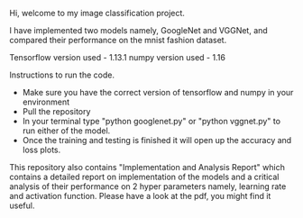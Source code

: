 Hi, welcome to my image classification project.

I have implemented two models namely, GoogleNet and VGGNet, and compared their performance on the mnist fashion dataset. 

Tensorflow version used - 1.13.1
numpy version used - 1.16

Instructions to run the code. 
 - Make sure you have the correct version of tensorflow and numpy in your environment
 - Pull the repository
 - In your terminal type "python googlenet.py" or "python vggnet.py" to run either of the model.
 - Once the training and testing is finished it will open up the accuracy and loss plots.

This repository also contains "Implementation and Analysis Report" which contains a detailed report on implementation of the models and a critical analysis of their performance on 2 hyper parameters namely, learning rate and activation function. Please have a look at the pdf, you might find it useful.
